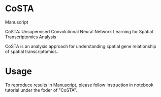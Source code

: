 # CoSTA ##

Manuscript

CoSTA: Unsupervised Convolutional Neural Network Learning for Spatial Transcriptomics Analysis

CoSTA is an analysis approach for understanding spatial gene relationship of spatial transcriptomics. 

# Usage

To reproduce results in Manuscript, please follow instruction in notebook tutorial under the foder of "CoSTA".
